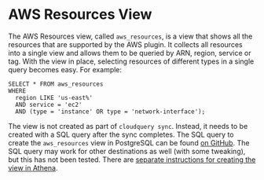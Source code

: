 # AWS Resources View

The AWS Resources view, called `aws_resources`, is a view that shows all the resources that are supported by the AWS plugin. It collects all resources into a single view and allows them to be queried by ARN, region, service or tag. With the view in place, selecting resources of different types in a single query becomes easy. For example:

```
SELECT * FROM aws_resources
WHERE
  region LIKE 'us-east%'
  AND service = 'ec2'
  AND (type = 'instance' OR type = 'network-interface');
````

The view is not created as part of `cloudquery sync`. Instead, it needs to be created with a SQL query after the sync completes. The SQL query to create the `aws_resources` view in PostgreSQL can be found [on GitHub](https://github.com/cloudquery/cloudquery/blob/main/plugins/source/aws/views/resources.sql). The SQL query may work for other destinations as well (with some tweaking), but this has not been tested. There are [separate instructions for creating the view in Athena](https://github.com/cloudquery/cloudquery/tree/main/plugins/source/aws/views/athena).  
